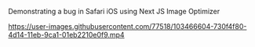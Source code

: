 Demonstrating a bug in Safari iOS using Next JS Image Optimizer

https://user-images.githubusercontent.com/77518/103466604-730f4f80-4d14-11eb-9ca1-01eb2210e0f9.mp4